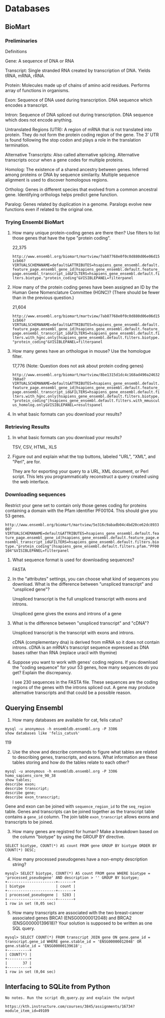 # Databases

## BioMart

### Preliminaries

Definitions

Gene: A sequence of DNA or RNA

Transcript: Single stranded RNA created by transcription of DNA. Yields tRNA, mRNA, rRNA.

Protein: Molecules made up of chains of amino acid residues. Performs array of functions in organisms.

Exon: Sequence of DNA used during transcription. DNA sequence which encodes a transcript.

Intron: Sequence of DNA spliced out during transcription. DNA sequence which does not encode anything.

Untranslated Regions (UTR): A region of mRNA that is not translated into protein. They do not form the protein coding region of the gene. The 3' UTR is found following the stop codon and plays a role in the translation termination.

Alternative Transcripts: Also called alternative splicing. Alternative transcripts occur when a gene codes for multiple proteins.

Homolog: The existence of a shared ancestry between genes. Inferred among proteins or DNA by sequence similarity. Multiple sequence alignment is used to discover homologous regions.

Ortholog: Genes in different species that evolved from a common ancestral gene. Identifying orthologs helps predict gene function.

Paralog: Genes related by duplication in a genome. Paralogs evolve new functions even if related to the original one.

### Trying Ensembl BioMart

1. How many unique protein-coding genes are there then? Use filters to list those genes that have the type "protein coding".
    
    22,375

    `http://www.ensembl.org/biomart/martview/7ab87768e0f0c0d880d06e06d151cb66?VIRTUALSCHEMANAME=default&ATTRIBUTES=hsapiens_gene_ensembl.default.feature_page.ensembl_gene_id|hsapiens_gene_ensembl.default.feature_page.ensembl_transcript_id&FILTERS=hsapiens_gene_ensembl.default.filters.biotype."protein_coding"&VISIBLEPANEL=filterpanel`

2. How many of the protein coding genes have been assigned an ID by the Human Gene Nomenclature Committee (HGNC)? (There should be fewer than in the previous question.)

    21,604

    `http://www.ensembl.org/biomart/martview/7ab87768e0f0c0d880d06e06d151cb66?VIRTUALSCHEMANAME=default&ATTRIBUTES=hsapiens_gene_ensembl.default.feature_page.ensembl_gene_id|hsapiens_gene_ensembl.default.feature_page.ensembl_transcript_id&FILTERS=hsapiens_gene_ensembl.default.filters.with_hgnc.only|hsapiens_gene_ensembl.default.filters.biotype."protein_coding"&VISIBLEPANEL=filterpanel`

3. How many genes have an orthologue in mouse? Use the homologue filter. 

    17,776 (Note: Question does not ask about protein coding genes)

    `http://www.ensembl.org/biomart/martview/8be1315d1dc4c168ad490a24632760ad?VIRTUALSCHEMANAME=default&ATTRIBUTES=hsapiens_gene_ensembl.default.feature_page.ensembl_gene_id|hsapiens_gene_ensembl.default.feature_page.ensembl_transcript_id&FILTERS=hsapiens_gene_ensembl.default.filters.with_hgnc.only|hsapiens_gene_ensembl.default.filters.biotype."protein_coding"|hsapiens_gene_ensembl.default.filters.with_mmusculus_homolog.only&VISIBLEPANEL=resultspanel`

4. In what basic formats can you download your results?

### Retrieving Results

1. In what basic formats can you download your results?

    TSV, CSV, HTML, XLS

2. Figure out and explain what the top buttons, labeled "URL", "XML", and "Perl", are for.

    They are for exporting your query to a URL, XML document, or Perl script. This lets you programmatically reconstruct a query created using the web interface.

### Downloading sequences

Restrict your gene set to contain only those genes coding for proteins containing a domain with the Pfam identifier PF00104. This should give you 53 genes.

`http://www.ensembl.org/biomart/martview/5e316c9abadb04c4bd20ce62dc893300?VIRTUALSCHEMANAME=default&ATTRIBUTES=hsapiens_gene_ensembl.default.feature_page.ensembl_gene_id|hsapiens_gene_ensembl.default.feature_page.ensembl_transcript_id&FILTERS=hsapiens_gene_ensembl.default.filters.biotype."protein_coding"|hsapiens_gene_ensembl.default.filters.pfam."PF00104"&VISIBLEPANEL=filterpanel`

1. What sequence format is used for downloading sequences?

    FASTA

2. In the "attributes" settings, you can choose what kind of sequences you download. What is the difference between "unspliced transcript" and "unspliced gene"?

    Unspliced transcript is the full unspliced transcript with exons and introns.

    Unspliced gene gives the exons and introns of a gene

3. What is the difference between "unspliced transcript" and "cDNA"?

    Unspliced transcript is the transcript with exons and introns.

    cDNA (complementary dna) is derived from mRNA so it does not contain introns. cDNA is an mRNA's transcript sequence expressed as DNA bases rather than RNA (replace uracil with thymine)

4. Suppose you want to work with genes' coding regions. If you download the "coding sequence" for your 53 genes, how many sequences do you get? Explain the discrepancy.

    I see 230 sequences in the FASTA file. These sequences are the coding regions of the genes with the introns spliced out. A gene may produce alternative transcripts and that could be a possible reason.

## Querying Ensembl

1. How many databases are available for cat, felis catus?

```
mysql -u anonymous -h ensembldb.ensembl.org -P 3306
show databases like 'felis_catus%'
```

119

2.  Use the show and describe commands to figure what tables are related to describing genes, transcripts, and exons. What information are these tables storing and how do the tables relate to each other?

```
mysql -u anonymous -h ensembldb.ensembl.org -P 3306 homo_sapiens_core_90_38
show tables;
describe exon;
describe transcript;
describe gene;
describe exon_transcript;
```
Gene and exon can be joined with `sequence_region_id` to the `seq_region` table. Genes and transcripts can be joined together as the transcript table contains a `gene_id` column. The join table `exon_transcript` allows exons and transcripts to be joined.

3.  How many genes are registred for human? Make a breakdown based on the column "biotype" by using the GROUP BY directive.

```
SELECT biotype, COUNT(*) AS count FROM gene GROUP BY biotype ORDER BY COUNT(*) DESC;
```

4. How many processed pseudogenes have a non-empty description string? 

```
mysql> SELECT biotype, COUNT(*) AS count FROM gene WHERE biotype = 'processed_pseudogene' AND description > '' GROUP BY biotype;
+----------------------+-------+
| biotype              | count |
+----------------------+-------+
| processed_pseudogene |  5283 |
+----------------------+-------+
1 row in set (0,05 sec)
```

5. How many transcripts are associated with the two breast-cancer associated genes BRCA1 (ENSG00000012048) and BRCA2 (ENSG00000139618)? Your solution is supposed to be written as one SQL query. 

```
mysql> SELECT COUNT(*) FROM transcript JOIN gene ON gene.gene_id = transcript.gene_id WHERE gene.stable_id = 'ENSG00000012048' OR gene.stable_id = 'ENSG00000139618';
+----------+
| COUNT(*) |
+----------+
|       37 |
+----------+
1 row in set (0,04 sec)
```

## Interfacing to SQLite from Python

    No notes. Run the script db_query.py and explain the output

    https://kth.instructure.com/courses/3845/assignments/16734?module_item_id=49109